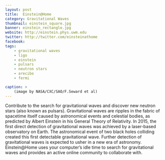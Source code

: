 ```yaml
---
layout: post
title:  Einstein@Home
category: Gravitational Waves
thumbnail: einstein_square.jpg
banner: einstein_rectangle.jpg
website: http://einstein.phys.uwm.edu
twitter: http://twitter.com/einsteinathome
facebook: 
tags: 
    - gravitational waves
    - ligo
    - einstein
    - pulsars
    - neutron stars
    - arecibo
    - fermi

caption: >
    (image by NASA/CXC/SAO/F.Seward et al)
---
```

Contribute to the search for gravitational waves and discover new neutron stars (also known as pulsars). Gravitational waves are ripples in the fabric of spacetime itself caused by astronomical events and celestial bodies, as predicted by Albert Einstein in his General Theory of Relativity. In 2015, the first direct detection of gravitational waves was achieved by a laser-based observatory on Earth. The astronomical event of two black holes colliding created this first detectable gravitational wave. Further detection of gravitational waves is expected to usher in a new era of astronomy. Einstein@Home uses your computer’s idle time to search for gravitational waves and provides an active online community to collaborate with. 